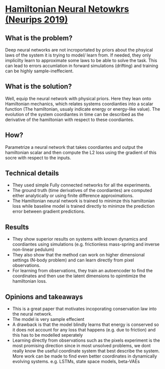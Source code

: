 # [Hamiltonian Neural Netowkrs (Neurips 2019)](https://proceedings.neurips.cc/paper/2019/file/26cd8ecadce0d4efd6cc8a8725cbd1f8-Paper.pdf)


## What is the problem?

Deep neural networks are not incroportated by priors about the phsyical laws of the system it is trying to model/ learn from. If needed, they only implicilty learn to approximate some laws to be able to solve the task. This can lead to errors accumlation in forward simulations (drifting) and training can be highly sample-ineffecient.

## What is the solution?

Well, equip the neural network with physical priors. Here they lean onto Hamiltonian mechanics, which relates systems coordianties into a scalar function (The hamiltonian, usualy indicate energy or energy-like value). The evolution of the system coordiantes in time can be described as the derivative of the hamiltonian with respect to these coordiantes.


## How?
Parametrize a neural network that takes coordiantes and output the hamiltonian scalar and then compute the L2 loss using the gradient of this socre with respect to the inputs.


## Technical details


- They used simple Fully connected networks for all the experiments.
- The ground truth (time derivatives of the coordiantes) are computed either analytically or using finite difference approximations.
- The Hamiltonian neural network is trained to minimze this hamiltonian loss while baseline model is trained directly to minimze the prediction error between gradient predictions.


## Results

- They show superior results on systems with known dynamics and coordiantes using simulations (e.g. frictionless mass-spring and inverse non-linear pedulum)
- They also show that the method can work on higher dimensional settings (N-body problem) and can learn directly from pixel observations.
- For learning from observations, they train an autoencoder to find the coordinates and then use the latent dimensions to opimtimize the hamiltonian loss. 

## Opinions and takeaways

- This is a great paper that motivates incoporating conservation law into the neural network.
- The model is very sample effecient
- A drawback is that the model blindly learns that energy is conserved so it does not account for any loss that happens (e.g. due to friction) and this has to be modelled seperately
- Learning directly from observations such as the pixels experiment is the most promising direction since in most unsolved problems, we dont really know the useful coordinate system that best describe the system. More work can be made to find even better coordinates in dynamically evolving systems.  e.g. LSTMs, state space models, beta-VAEs
